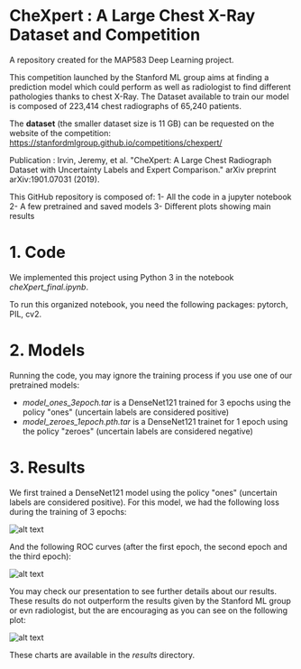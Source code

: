 # CheXpert : A Large Chest X-Ray Dataset and Competition
A repository created for the MAP583 Deep Learning project.

This competition launched by the Stanford ML group aims at finding a prediction model which could perform as well as radiologist to find different pathologies thanks to chest X-Ray. The Dataset available to train our model is composed of 223,414 chest radiographs of 65,240 patients.

The **dataset** (the smaller dataset size is 11 GB) can be requested on the website of the competition: https://stanfordmlgroup.github.io/competitions/chexpert/

Publication : Irvin, Jeremy, et al. "CheXpert: A Large Chest Radiograph Dataset with Uncertainty Labels and Expert Comparison." arXiv preprint arXiv:1901.07031 (2019).

This GitHub repository is composed of:
1- All the code in a jupyter notebook
2- A few pretrained and saved models
3- Different plots showing main results

# 1. Code

We implemented this project using Python 3 in the notebook *cheXpert_final.ipynb*.

To run this organized notebook, you need the following packages: pytorch, PIL, cv2.

# 2. Models

Running the code, you may ignore the training process if you use one of our pretrained models:
-  *model_ones_3epoch.tar* is a DenseNet121 trained for 3 epochs using the policy "ones" (uncertain labels are considered positive)
-  *model_zeroes_1epoch.pth.tar* is a DenseNet121 trainet for 1 epoch using the policy "zeroes" (uncertain labels are considered negative)

# 3. Results

We first trained a DenseNet121 model using the policy "ones" (uncertain labels are considered positive).
For this model, we had the following loss during the training of 3 epochs:

![alt text](https://github.com/gaetandi/cheXpert/blob/master/results/loss_ones_densenet.png)

And the following ROC curves (after the first epoch, the second epoch and the third epoch):

![alt text](https://github.com/gaetandi/cheXpert/blob/master/results/ROC_densenet.png)

You may check our presentation to see further details about our results.
These results do not outperform the results given by the Stanford ML group or evn radiologist, but the are encouraging as you can see on the following plot:

![alt text](https://github.com/gaetandi/cheXpert/blob/master/results/Edema_radiologistscompare.png)

These charts are available in the *results* directory.

